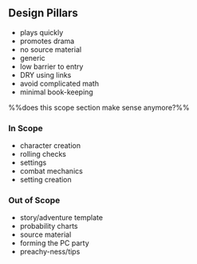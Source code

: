 ## Design Pillars
- plays quickly
- promotes drama
- no source material
- generic
- low barrier to entry
- DRY using links
- avoid complicated math
- minimal book-keeping


%%does this scope section make sense anymore?%%
### In Scope
- character creation
- rolling checks
- settings
- combat mechanics
- setting creation

### Out of Scope
- story/adventure template
- probability charts
- source material
- forming the PC party
- preachy-ness/tips